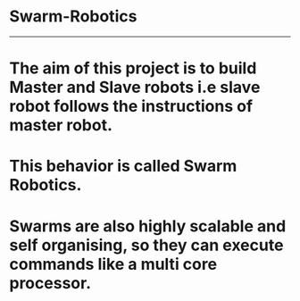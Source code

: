 # Swarm-Robotics

-------------------------------------------------------------------------------------------------------------------------------------------------------------------------

# The aim of this project is to build Master and Slave robots i.e  slave robot follows the  instructions  of master robot.

# This behavior is  called Swarm Robotics.

# Swarms are also highly scalable and self organising, so they can execute commands like a multi core processor.
